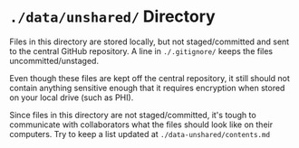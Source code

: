 `./data/unshared/` Directory
=========
Files in this directory are stored locally, but not staged/committed and sent to the central GitHub repository.  A line in `./.gitignore/` keeps the files uncommitted/unstaged.

Even though these files are kept off the central repository, it still should not contain anything sensitive enough that it requires encryption when stored on your local drive (such as PHI).

Since files in this directory are not staged/committed, it's tough to communicate with collaborators what the files should look like on their computers.  Try to keep a list updated at `./data-unshared/contents.md`
